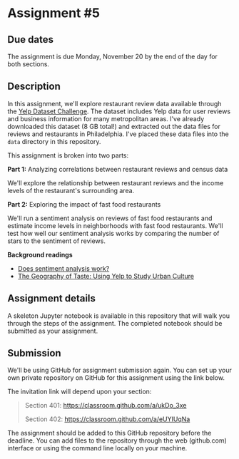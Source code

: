 # Assignment #5

## Due dates

The assignment is due Monday, November 20 by the end of the day for both sections.

## Description

In this assignment, we'll explore restaurant review data available through the [Yelp Dataset Challenge](https://www.yelp.com/dataset). The dataset includes Yelp data for user reviews and business information for many metropolitan areas. I've already downloaded this dataset (8 GB total!) and extracted out the data files for reviews and restaurants in Philadelphia. I've placed these data files into the `data` directory in this repository. 

This assignment is broken into two parts:

**Part 1:** Analyzing correlations between restaurant reviews and census data

We'll explore the relationship between restaurant reviews and the income levels of the restaurant's surrounding area.

**Part 2:** Exploring the impact of fast food restaurants

We'll run a sentiment analysis on reviews of fast food restaurants and estimate income levels in neighborhoods with fast food restaurants. We'll test how well our sentiment analysis works by comparing the number of stars to the sentiment of reviews.


**Background readings**
- [Does sentiment analysis work?](http://varianceexplained.org/r/yelp-sentiment/)
- [The Geography of Taste: Using Yelp to Study Urban Culture](https://www.mdpi.com/2220-9964/7/9/376/pdf/1)


## Assignment details

A skeleton Jupyter notebook is available in this repository that will walk you through the steps of the assignment. The completed notebook should be submitted as your assignment.

## Submission

We'll be using GitHub for assignment submission again. You can set up your own private repository on GitHub for this assignment using the link below.

The invitation link will depend upon your section:

> Section 401: https://classroom.github.com/a/ukDo_3xe
>
> Section 402: https://classroom.github.com/a/eUYIUqNa

The assignment should be added to this GitHub repository before the deadline. You can add files to the repository through the web (github.com) interface or using the command line locally on your machine.
